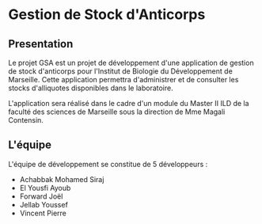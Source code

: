 

# Gestion de Stock d'Anticorps

## Presentation

Le projet GSA est un projet de développement d'une application de gestion de stock d'anticorps pour l'Institut de Biologie du Développement de Marseille.
Cette application permettra d'administrer et de consulter les stocks d'alliquotes disponibles dans le laboratoire.

L'application sera réalisé dans le cadre d'un module du Master II ILD de la faculté des sciences de Marseille sous la direction de Mme Magali Contensin.

## L'équipe

L'équipe de développement se constitue de 5 développeurs :
 - Achabbak Mohamed Siraj
 - El Yousfi Ayoub
 - Forward Joël
 - Jellab Youssef
 - Vincent Pierre

